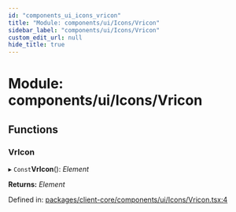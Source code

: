 ```yaml
---
id: "components_ui_icons_vricon"
title: "Module: components/ui/Icons/Vricon"
sidebar_label: "components/ui/Icons/Vricon"
custom_edit_url: null
hide_title: true
---
```


# Module: components/ui/Icons/Vricon

## Functions

### VrIcon

▸ `Const`**VrIcon**(): *Element*

**Returns:** *Element*

Defined in: [packages/client-core/components/ui/Icons/Vricon.tsx:4](https://github.com/xr3ngine/xr3ngine/blob/56376a778/packages/client-core/components/ui/Icons/Vricon.tsx#L4)
